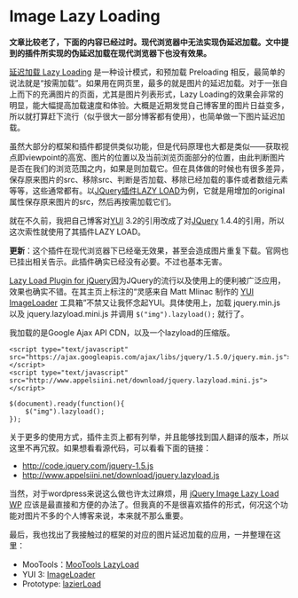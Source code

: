 # Image Lazy Loading

**文章比较老了，下面的内容已经过时。现代浏览器中无法实现伪延迟加载。文中提到的插件所实现的伪延迟加载在现代浏览器下也没有效果。**

[延迟加载 Lazy Loading](http://en.wikipedia.org/wiki/Lazy_loading) 是一种设计模式，和预加载 Preloading 相反，最简单的说法就是“按需加载”。如果用在网页里，最多的就是图片的延迟加载。对于一张自上而下的充满图片的页面，尤其是图片列表形式，Lazy Loading的效果会非常的明显，能大幅提高加载速度和体验。大概是近期发觉自己博客里的图片日益变多，所以就打算赶下流行（似乎很大一部分博客都有使用），也简单做一下图片延迟加载。

虽然大部分的框架和插件都提供类似功能，但是代码原理也大都是类似——获取视点即viewpoint的高宽、图片的位置以及当前浏览页面部分的位置，由此判断图片是否在我们的浏览范围之内，如果是则加载它。但在具体做的时候也有很多差异，保存原来图片的src、移除src、判断是否加载、移除已经加载的事件或者数组元素等等，这些通常都有。以[JQuery插件LAZY LOAD](http://plugins.jquery.com/project/lazyload)为例，它就是用增加的original属性保存原来图片的src，然后再按需加载它们。

就在不久前，我把自己博客对[YUI](http://developer.yahoo.com/yui/3/) 3.2的引用改成了对[JQuery](http://jquery.com/) 1.4.4的引用，所以这次索性就使用了其插件LAZY LOAD。

**更新**：这个插件在现代浏览器下已经毫无效果，甚至会造成图片重复下载。官网也已挂出相关告示。此插件确实已经没有必要。不过也基本无害。

[Lazy Load Plugin for jQuery](http://www.appelsiini.net/projects/lazyload)因为JQuery的流行以及使用上的便利被广泛应用，效果也确实不错。在其主页上标注的“灵感来自 Matt Mlinac 制作的 [YUI ImageLoader](<a rel="external nofollow" href="http://developer.yahoo.com/yui/imageloader/">) 工具箱”不禁又让我怀念起YUI。具体使用上，加载 jquery.min.js 以及 jquery.lazyload.mini.js 并调用 `$("img").lazyload();` 就行了。

我加载的是Google Ajax API CDN，以及一个lazyload的压缩版。
```
<script type="text/javascript" src="https://ajax.googleapis.com/ajax/libs/jquery/1.5.0/jquery.min.js"></script>
<script type="text/javascript" src="http://www.appelsiini.net/download/jquery.lazyload.mini.js"></script>
```
```
$(document).ready(function(){
	$("img").lazyload();
});
```
关于更多的使用方式，插件主页上都有列举，并且能够找到国人翻译的版本，所以这里不再冗叙。如果想看看源代码，可以看看下面的链接：

- http://code.jquery.com/jquery-1.5.js
- http://www.appelsiini.net/download/jquery.lazyload.js

当然，对于wordpress来说这么做也许太过麻烦，用 [jQuery Image Lazy Load WP](http://wordpress.org/extend/plugins/jquery-image-lazy-loading/) 应该是最直接和方便的办法了。但我真的不是很喜欢插件的形式，何况这个功能对图片不多的个人博客来说，本来就不那么重要。

最后，我也找出了我接触过的框架的对应的图片延迟加载的应用，一并整理在这里：

- MooTools：[MooTools LazyLoad](http://davidwalsh.name/lazyload)
- YUI 3: [ImageLoader](http://developer.yahoo.com/yui/3/imageloader/)
- Prototype: [lazierLoad](http://www.bram.us/projects/js_bramus/lazierload/)